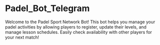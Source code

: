 # Padel_Bot_Telegram
Welcome to the Padel Sport Network Bot! This bot helps you manage your padel activities by allowing players to register, update their levels, and manage lesson schedules. Easily check availability with other players for your next match!
